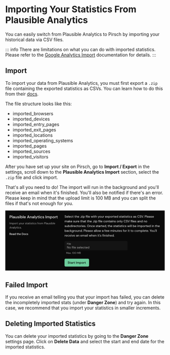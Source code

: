 # Importing Your Statistics From Plausible Analytics

You can easily switch from Plausible Analytics to Pirsch by importing your historical data via CSV files.

::: info
There are limitations on what you can do with imported statistics. Please refer to the [Google Analytics Import](/get-started/ga-import) documentation for details.
:::

## Import

To import your data from Plausible Analytics, you must first export a `.zip` file containing the exported statistics as CSVs. You can learn how to do this from their [docs](https://plausible.io/docs/export-stats#export-all-stats-to-date).

The file structure looks like this:

* imported_browsers
* imported_devices
* imported_entry_pages
* imported_exit_pages
* imported_locations
* imported_operating_systems
* imported_pages
* imported_sources
* imported_visitors

After you have set up your site on Pirsch, go to **Import / Export** in the settings, scroll down to the **Plausible Analytics Import** section, select the `.zip` file and click import.

That's all you need to do! The import will run in the background and you'll receive an email when it's finished. You'll also be notified if there's an error. Please keep in mind that the upload limit is 100 MB and you can split the files if that's not enough for you.

![Plausible Import](../static/get-started/plausible-import.png)

## Failed Import

If you receive an email telling you that your import has failed, you can delete the incompletely imported stats (under **Danger Zone**) and try again. In this case, we recommend that you import your statistics in smaller increments.

## Deleting Imported Statistics

You can delete your imported statistics by going to the **Danger Zone** settings page. Click on **Delete Data** and select the start and end date for the imported statistics.
